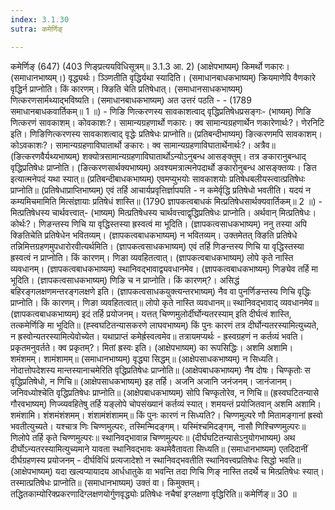 ```yaml
---
index: 3.1.30
sutra: कमेर्णिङ्

---
```

 कमेर्णिङ् (647) (403 णिङ्प्रत्ययविधिसूत्रम्॥ 3.1.3 आ. 2) (आक्षेपभाष्यम्) किमर्थो णकारः। (समाधानभाष्यम्।) वृद्ध्यर्थः। ञ्ञ्णितीति वृद्धिर्यथा स्यादिति। (समाधानबाधकभाष्यम्) क्रियमाणेपि वैणकारे वृद्धिर्न प्राप्नोति। किं कारणम्। क्ङिति चेति प्रतिषेधात्। (समाधानसाधकभाष्यम्) णित्करणसार्मथ्याद्भविष्यति। (समाधानबाधकभाष्यम्) अत उत्तरं पठति  -   -  (1789 समाधानबाधकवार्तिकम्॥ 1 ॥) - णिङि णित्करणस्य सावकाशत्वाद् वृद्धिप्रतिषेधप्रसङ्गः- (भाष्यम्) णिङि णित्करणं सावकाशम्। कोवकाशः?। सामान्यग्रहणार्थो णकारः। क्व सामान्यग्रहणार्थेन णकारेणार्थः?। णेरनिटि इति। णिङिणित्करणस्य सावकाशत्वाद् वृद्धेः प्रतिषेधः प्राप्नोति॥ (प्रतिबन्दीभाष्यम्) ङित्करणमपि सावकाशम्। कोऽवकाशः?। सामान्यग्रहणाविघातार्थो ङकारः। क्व सामान्यग्रहणाविघातार्थेनार्थः?। अत्रैव॥ (ङित्करणवैर्यथ्यभाष्यम्) शक्योत्रसामान्यग्रहणाविघातार्थोऽन्योऽनुबन्ध आसङ्क्तुम्। तत्र ङकारानुबन्धाद् वृद्धिप्रतिषेधः प्राप्नोति। (ङित्करणसार्थक्यभाष्यम्) अवश्यमत्रात्मनेपदार्थो ङकारोनुबन्ध आसङ्क्तव्यः। ङित इत्यात्मनेपदं यथा स्यात्॥ (प्रतिबन्दीबाधकभाष्यम्) एवमप्युभयोः सावकाशयोः प्रतिषेधबलीयस्त्वात्प्रतिषेधः प्राप्नोति॥ (प्रतिषेधाप्राप्तिभाष्यम्) एवं तर्हि आचार्यप्रवृत्तिर्ज्ञापयति  -  न कमेर्वृद्धि प्रतिषेधो भवतीति। यदयं न कम्यमिचमामिति मित्संज्ञायाः प्रतिषेधं शास्ति॥ (1790 ज्ञापकत्वबाधकं मित्प्रतिषेधसार्थक्यवार्तिकम्॥ 2 ॥) - मित्प्रतिषेधस्य चार्थवत्त्वात्- (भाष्यम्) मित्प्रतिषेधस्य चार्थवत्त्वाद्वृद्धिप्रतिषेधः प्राप्नोति। अर्थवान् मित्प्रतिषेधः। कोर्थः?। णिङन्तस्य णिचि या वृद्धिस्तस्या ह्रस्वत्वं मा भूदिति। (ज्ञापकत्वसाधकभाष्यम्) ननु तस्या अपि क्ङितिचेति प्रतिषेधेन भवितव्यम्। (ज्ञापकत्वबाधकभाष्यम्) न भवितव्यम्। उक्तमेतत् क्ङिति प्रतिषेधे तन्निमित्तग्रहणमुपधारोरवीत्यर्थमिति। (ज्ञापकत्वसाधकभाष्यम्) एवं तर्हि णिङन्तस्य णिचि या वृद्धिस्तस्या ह्रस्वत्वं न प्राप्नोति। किं कारणम्। णिङा व्यवहितत्वात्। (ज्ञापकत्वबाधकभाष्यम्) लोपे कृते नास्ति व्यवधानम्। (ज्ञापकत्वबाधकभाष्यम्) स्थानिवद्भावाद्व्यवधानमेव। (ज्ञापकत्वबाधकभाष्यम्) णिङ्येव तर्हि मा भूदिति। (ज्ञापकत्वसाधकभाष्यम्) णिङि च न प्राप्नोति। किं कारणम्?। असिद्धं बहिरङ्गलक्षणमन्तरङ्गलक्षणे इति। (ज्ञापकत्वसाधकयुक्त्यन्तरभाष्यम्) नैव वा पुनर्णिङन्तस्य णिचि वृद्धिः प्राप्नोति। किं कारणम्। णिङा व्यवहितत्वात्॥ लोपो कृते नास्ति व्यवधानम्॥ स्थानिवद्भावाद् व्यवधानमेव॥ (ज्ञापकत्वबाधकभाष्यम्) इदं तर्हि प्रयोजनम्। यत्तत् चिण्णमुलोर्दीर्घोन्यतरस्याम् इति दीर्घत्वं शास्ति, तत्कमेर्णिङि मा भूदिति॥ (ह्स्वघटितन्यासकरणे लाघवभाष्यम्) किं पुनः कारणं तत्र दीर्घोन्यतरस्यामित्युच्यते, न ह्रस्वोन्यतरस्यामित्येवोच्येत। यथाप्राप्तं कमेर्ह्रस्वत्वमेव॥ तत्रायमप्यर्थः  -  ह्रस्वग्रहणं न कर्तव्यं भवति। प्रकृतमनुवर्तते। क्व प्रकृतम्?। मितां ह्रस्वः इति। (आक्षेपभाष्यम्) का रूपसिद्धिः। अशमि अशामि। शमंशमम्। शामंशामम्॥ (समाधानभाष्यम्) वृद्ध्या सिद्धम्॥ (आक्षेपसाधकभाष्यम्) न सिध्यति। नोदात्तोपदेशस्य मान्तस्यानाचमेरिति वृद्धिप्रतिषेधः प्राप्नोति॥ (आक्षेपबाधकभाष्यम्) नैष दोषः। चिण्कृतोः स वृद्धिप्रतिषेधो, न णिचि॥ (आक्षेपसाधकभाष्यम्) इह तर्हि। अजनि अजानि जनंजनम्। जानंजानम्। जनिवध्योश्चेति वृद्धिप्रतिषेधः प्राप्नोति॥ (आक्षेपबाधकभाष्यम्) सोपि चिण्कृतोरेव, न णिचि॥ (ह्रस्वघटितन्यासे गौरवभाष्यम्) णिज्व्यवहितेषु तर्हि यङ्लोपे चोपसंख्यानं कर्तव्यं स्यात्। शमयन्तं प्रयोजितवान् अशमि अशामि। शमंशामि। शंशमंशंशमम्। शंशामंशंशामम्॥ किं पुनः कारणं न सिध्यति?। चिण्णमुल्परे णौ मितामङ्गानां ह्रस्वो भवतीत्युच्यते। यश्चात्र णिः चिण्णमुल्परः, तस्मिन्मिदङ्गम्। यस्मिंश्चमिदङ्गम्, नासौ णिश्चिण्णमुल्परः॥ णिलोपे तर्हि कृते चिण्णमुल्परः॥ स्थानिवद्भावान्न चिण्णमुल्परः॥ (दीर्घघटितन्यासेऽनुयोगभाष्यम्) अथ दीर्घोऽन्यतरस्यामित्युच्यमाने यावता स्थानिवद्भावः कथमेवैतावता सिध्यति॥ (समाधानभाष्यम्) एतदिदानीं दीर्घग्रहणस्य प्रयोजनम्  -  दीर्घविधिं प्रत्यजादेशो न स्थानिवद्भवतीति स्थानिवत्त्वप्रतिषेधः सिद्धो भवति॥ (आक्षेपभाष्यम्) यदा खल्वप्यायादय आर्धधातुके वा भवन्ति तदा णिचि णिङ् नास्ति तदर्थे च मित्प्रतिषेधः स्यात्। तस्मात्प्रतिषेधः प्राप्नोति॥ (समाधानभाष्यम्) उक्तं वा। किमुक्तम्। तद्धितकाम्योरिक्प्रकरणादिग्लक्षणयोर्गुणवृद्ध्योः प्रतिषेधः नचैषां इग्लक्षणा वृद्धिरिति॥ कमेर्णिङ्॥ 30 ॥ 